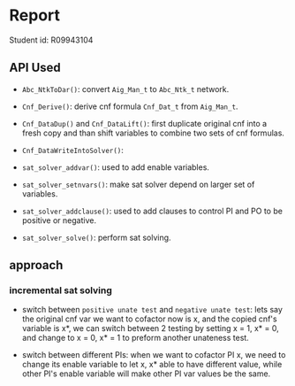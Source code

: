 # Report 
Student id: R09943104

## API Used

* `Abc_NtkToDar()`: convert `Aig_Man_t` to `Abc_Ntk_t` network.
* `Cnf_Derive()`: derive cnf formula `Cnf_Dat_t` from `Aig_Man_t`.
* `Cnf_DataDup()` and `Cnf_DataLift()`: first duplicate original cnf into a fresh copy and than shift variables to combine two sets of cnf formulas.

* `Cnf_DataWriteIntoSolver()`: 
* `sat_solver_addvar()`: used to add enable variables.
* `sat_solver_setnvars()`: make sat solver depend on larger set of variables.
* `sat_solver_addclause()`: used to add clauses to control PI and PO to be positive or negative.
* `sat_solver_solve()`: perform sat solving.


## approach

### incremental sat solving

* switch between `positive unate test` and `negative unate test`: lets say the original cnf var we want to cofactor now is x, and the copied cnf's variable is x*, we can switch between 2 testing by setting x = 1, x* = 0, and change to x = 0, x* = 1 to preform another unateness test.

* switch between different PIs: when we want to cofactor PI x, we need to change its enable variable to let x, x* able to have different value, while other PI's enable variable will make other PI var values be the same.